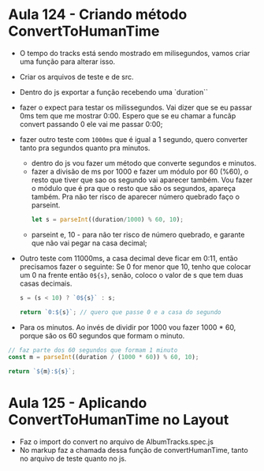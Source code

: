 # Aula 124 - Criando método ConvertToHumanTime


- O tempo do tracks está sendo mostrado em milisegundos, vamos criar uma função para alterar isso.

- Criar os arquivos de teste e de src.
- Dentro do js exportar a função recebendo uma `duration``
- fazer o expect para testar os milissegundos. Vai dizer que se eu passar 0ms tem que me mostrar 0:00. Espero que se eu chamar a funcãp convert passando 0 ele vai me passar 0:00;
- fazer outro teste com `1000ms` que é igual a 1 segundo, quero converter tanto pra segundos quanto pra minutos.
    - dentro do js vou fazer um método que converte segundos e minutos.
    - fazer a divisão de ms por 1000 e fazer um módulo por 60 (%60), o resto que tiver que sao os segundo vai aparecer também. Vou fazer o módulo que é pra que o resto que são os segundos, apareça também. Pra não ter risco de aparecer número quebrado faço o parseint.
        ```js 
        let s = parseInt((duration/1000) % 60, 10);
        ```
    - parseint  e, 10 - para não ter risco de número quebrado, e garante que não vai pegar na casa decimal;

- Outro teste com 11000ms, a casa decimal deve ficar em 0:11, então precisamos fazer o seguinte: Se 0 for menor que 10, tenho que colocar um 0 na frente então `0${s}`, senão, coloco o valor de s que tem duas casas decimais. 

    ```js
    s = (s < 10) ? `0${s}` : s;

    return `0:${s}`; // quero que passe 0 e a casa do segundo
    ```

- Para os minutos. Ao invés de dividir por 1000 vou fazer 1000 * 60, porque são os 60 segundos que formam o minuto.

```js
// faz parte dos 60 segundos que formam 1 minuto
const m = parseInt((duration / (1000 * 60)) % 60, 10); 

return `${m}:${s}`;
```


# Aula 125 - Aplicando ConvertToHumanTime no Layout

- Faz o import do convert no arquivo de AlbumTracks.spec.js
- No markup faz a chamada dessa função de convertHumanTime, tanto no arquivo de teste quanto no js.